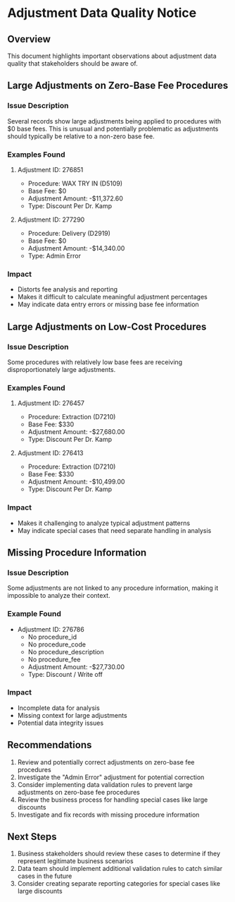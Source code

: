 # Adjustment Data Quality Notice

## Overview
This document highlights important observations about adjustment data quality that stakeholders should be aware of.

## Large Adjustments on Zero-Base Fee Procedures

### Issue Description
Several records show large adjustments being applied to procedures with $0 base fees. This is unusual and potentially problematic as adjustments should typically be relative to a non-zero base fee.

### Examples Found
1. Adjustment ID: 276851
   - Procedure: WAX TRY IN (D5109)
   - Base Fee: $0
   - Adjustment Amount: -$11,372.60
   - Type: Discount Per Dr. Kamp

2. Adjustment ID: 277290
   - Procedure: Delivery (D2919)
   - Base Fee: $0
   - Adjustment Amount: -$14,340.00
   - Type: Admin Error

### Impact
- Distorts fee analysis and reporting
- Makes it difficult to calculate meaningful adjustment percentages
- May indicate data entry errors or missing base fee information

## Large Adjustments on Low-Cost Procedures

### Issue Description
Some procedures with relatively low base fees are receiving disproportionately large adjustments.

### Examples Found
1. Adjustment ID: 276457
   - Procedure: Extraction (D7210)
   - Base Fee: $330
   - Adjustment Amount: -$27,680.00
   - Type: Discount Per Dr. Kamp

2. Adjustment ID: 276413
   - Procedure: Extraction (D7210)
   - Base Fee: $330
   - Adjustment Amount: -$10,499.00
   - Type: Discount Per Dr. Kamp

### Impact
- Makes it challenging to analyze typical adjustment patterns
- May indicate special cases that need separate handling in analysis

## Missing Procedure Information

### Issue Description
Some adjustments are not linked to any procedure information, making it impossible to analyze their context.

### Example Found
- Adjustment ID: 276786
  - No procedure_id
  - No procedure_code
  - No procedure_description
  - No procedure_fee
  - Adjustment Amount: -$27,730.00
  - Type: Discount / Write off

### Impact
- Incomplete data for analysis
- Missing context for large adjustments
- Potential data integrity issues

## Recommendations
1. Review and potentially correct adjustments on zero-base fee procedures
2. Investigate the "Admin Error" adjustment for potential correction
3. Consider implementing data validation rules to prevent large adjustments on zero-base fee procedures
4. Review the business process for handling special cases like large discounts
5. Investigate and fix records with missing procedure information

## Next Steps
1. Business stakeholders should review these cases to determine if they represent legitimate business scenarios
2. Data team should implement additional validation rules to catch similar cases in the future
3. Consider creating separate reporting categories for special cases like large discounts 